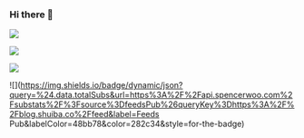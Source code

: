 ### Hi there 👋

![](https://img.shields.io/badge/dynamic/json?query=%24.data.totalSubs&url=https%3A%2F%2Fapi.spencerwoo.com%2Fsubstats%2F%3Fsource%3Dfeedly%26queryKey%3Dhttps%3A%2F%2Fblog.shuiba.co%2Ffeed&label=Feedly&labelColor=2bb24c&color=282c34&style=for-the-badge)

![](https://img.shields.io/badge/dynamic/json?query=%24.data.totalSubs&url=https%3A%2F%2Fapi.spencerwoo.com%2Fsubstats%2F%3Fsource%3Dinoreader%26queryKey%3Dhttps%3A%2F%2Fblog.shuiba.co%2Ffeed&label=Inoreader&labelColor=007bc7&color=282c34&style=for-the-badge)

![](https://img.shields.io/badge/dynamic/json?query=%24.data.totalSubs&url=https%3A%2F%2Fapi.spencerwoo.com%2Fsubstats%2F%3Fsource%3Dnewsblur%26queryKey%3Dhttps%3A%2F%2Fblog.shuiba.co%2Ffeed&label=NewsBlur&labelColor=fdc85b&color=282c34&style=for-the-badge)

![](https://img.shields.io/badge/dynamic/json?query=%24.data.totalSubs&url=https%3A%2F%2Fapi.spencerwoo.com%2Fsubstats%2F%3Fsource%3DfeedsPub%26queryKey%3Dhttps%3A%2F%2Fblog.shuiba.co%2Ffeed&label=Feeds Pub&labelColor=48bb78&color=282c34&style=for-the-badge)


<!--
**shuibaco/shuibaco** is a ✨ _special_ ✨ repository because its `README.md` (this file) appears on your GitHub profile.

Here are some ideas to get you started:

- 🔭 I’m currently working on ...
- 🌱 I’m currently learning ...
- 👯 I’m looking to collaborate on ...
- 🤔 I’m looking for help with ...
- 💬 Ask me about ...
- 📫 How to reach me: ...
- 😄 Pronouns: ...
- ⚡ Fun fact: ...
-->
